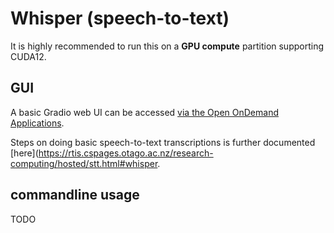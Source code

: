 # Whisper (speech-to-text)

It is highly recommended to run this on a **GPU compute** partition supporting CUDA12.

## GUI

A basic Gradio web UI can be accessed [via the Open OnDemand Applications](https://ondemand.otago.ac.nz/pun/sys/dashboard/batch_connect/sys/ood_whisper-webui_apptainer).

Steps on doing basic speech-to-text transcriptions is further documented [here](https://rtis.cspages.otago.ac.nz/research-computing/hosted/stt.html#whisper.

## commandline usage

TODO
